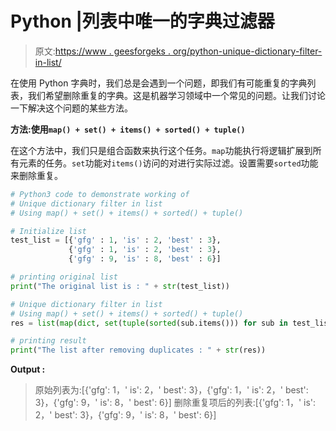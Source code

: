 # Python |列表中唯一的字典过滤器

> 原文:[https://www . geesforgeks . org/python-unique-dictionary-filter-in-list/](https://www.geeksforgeeks.org/python-unique-dictionary-filter-in-list/)

在使用 Python 字典时，我们总是会遇到一个问题，即我们有可能重复的字典列表，我们希望删除重复的字典。这是机器学习领域中一个常见的问题。让我们讨论一下解决这个问题的某些方法。

**方法:使用`map() + set() + items() + sorted() + tuple()`**

在这个方法中，我们只是组合函数来执行这个任务。`map`功能执行将逻辑扩展到所有元素的任务。`set`功能对`items()`访问的对进行实际过滤。设置需要`sorted`功能来删除重复。

```py
# Python3 code to demonstrate working of
# Unique dictionary filter in list
# Using map() + set() + items() + sorted() + tuple()

# Initialize list
test_list = [{'gfg' : 1, 'is' : 2, 'best' : 3},
             {'gfg' : 1, 'is' : 2, 'best' : 3},
             {'gfg' : 9, 'is' : 8, 'best' : 6}] 

# printing original list
print("The original list is : " + str(test_list))

# Unique dictionary filter in list
# Using map() + set() + items() + sorted() + tuple()
res = list(map(dict, set(tuple(sorted(sub.items())) for sub in test_list)))

# printing result
print("The list after removing duplicates : " + str(res))
```

**Output :**

> 原始列表为:[{'gfg': 1，' is': 2，' best': 3}，{'gfg': 1，' is': 2，' best': 3}，{'gfg': 9，' is': 8，' best': 6}]
> 删除重复项后的列表:[{'gfg': 1，' is': 2，' best': 3}，{'gfg': 9，' is': 8，' best': 6}]